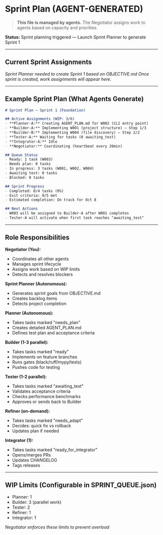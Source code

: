 # Sprint Plan (AGENT-GENERATED)

> **This file is managed by agents.** The Negotiator assigns work to agents based on capacity and priorities.

**Status:** Sprint planning triggered — Launch Sprint Planner to generate Sprint 1

---

## Current Sprint Assignments

*Sprint Planner needed to create Sprint 1 based on OBJECTIVE.md*
*Once sprint is created, work assignments will appear here.*

---

## Example Sprint Plan (What Agents Generate)

```markdown
# Sprint Plan — Sprint 1 (Foundation)

## Active Assignments (WIP: 3/6)
- **Planner-A:** Creating AGENT_PLAN.md for W002 (CLI entry point)
- **Builder-A:** Implementing W001 (project structure) — Step 1/3
- **Builder-B:** Implementing W004 (file discovery) — Step 2/2
- **Tester-A:** Waiting for tasks (0 awaiting_test)
- **Integrator-A:** Idle
- **Negotiator:** Coordinating (heartbeat every 20min)

## Queue Status
- Ready: 1 task (W003)
- Needs plan: 0 tasks
- In progress: 3 tasks (W001, W002, W004)
- Awaiting test: 0 tasks
- Blocked: 0 tasks

## Sprint Progress
- Completed: 0/4 tasks (0%)
- Exit criteria: 0/5 met
- Estimated completion: On track for Oct 8

## Next Actions
- W003 will be assigned to Builder-A after W001 completes
- Tester-A will activate when first task reaches "awaiting_test"
```

---

## Role Responsibilities

**Negotiator (You):**
- Coordinates all other agents
- Manages sprint lifecycle
- Assigns work based on WIP limits
- Detects and resolves blockers

**Sprint Planner (Autonomous):**
- Generates sprint goals from OBJECTIVE.md
- Creates backlog items
- Detects project completion

**Planner (Autonomous):**
- Takes tasks marked "needs_plan"
- Creates detailed AGENT_PLAN.md
- Defines test plan and acceptance criteria

**Builder (1-3 parallel):**
- Takes tasks marked "ready"
- Implements on feature branches
- Runs gates (black/ruff/mypy/tests)
- Pushes code for testing

**Tester (1-2 parallel):**
- Takes tasks marked "awaiting_test"
- Validates acceptance criteria
- Checks performance benchmarks
- Approves or sends back to Builder

**Refiner (on-demand):**
- Takes tasks marked "needs_adapt"
- Decides: quick fix vs rollback
- Updates plan if needed

**Integrator (1):**
- Takes tasks marked "ready_for_integrator"
- Opens/merges PRs
- Updates CHANGELOG
- Tags releases

---

## WIP Limits (Configurable in SPRINT_QUEUE.json)
- Planner: 1
- Builder: 3 (parallel work)
- Tester: 2
- Refiner: 1
- Integrator: 1

*Negotiator enforces these limits to prevent overload*

